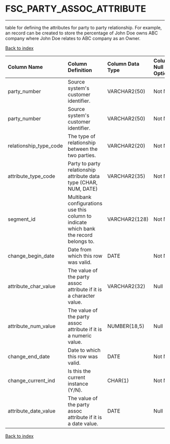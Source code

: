 # FSC_PARTY_ASSOC_ATTRIBUTE

---

table for defining the attributes for party to party relationship. For example, an record can be created to store the percentage of  John Doe owns ABC company where John Doe relates to ABC company as an Owner.

[Back to index](./index.md)

| Column Name            | Column Definition                                                                      | Column Data Type   | Column Null Option   | PK   | FK   |
|:-----------------------|:---------------------------------------------------------------------------------------|:-------------------|:---------------------|:-----|:-----|
| party_number           | Source system's customer identifier\.                                                  | VARCHAR2(50)       | Not Null             | No   | Yes  |
| party_number           | Source system's customer identifier\.                                                  | VARCHAR2(50)       | Not Null             | No   | Yes  |
| relationship_type_code | The type of relationship between the two parties.                                      | VARCHAR2(20)       | Not Null             | No   | Yes  |
| attribute_type_code    | Party to party relationship attribute data type (CHAR, NUM, DATE)                      | VARCHAR2(35)       | Not Null             | Yes  | No   |
| segment_id             | Multibank configurations use this column to indicate which bank the record belongs to. | VARCHAR2(128)      | Not Null             | Yes  | No   |
| change_begin_date      | Date from which this row was valid.                                                    | DATE               | Not Null             | Yes  | No   |
| attribute_char_value   | The value of the party assoc attribute if it is a character value.                     | VARCHAR2(32)       | Null                 | No   | No   |
| attribute_num_value    | The value of the party assoc attribute if it is a numeric value.                       | NUMBER(18,5)       | Null                 | No   | No   |
| change_end_date        | Date to which this row was valid.                                                      | DATE               | Not Null             | No   | No   |
| change_current_ind     | Is this the current instance (Y/N).                                                    | CHAR(1)            | Not Null             | No   | No   |
| attribute_date_value   | The value of the party assoc attribute if it is a date value.                          | DATE               | Null                 | No   | No   |

[Back to index](./index.md)